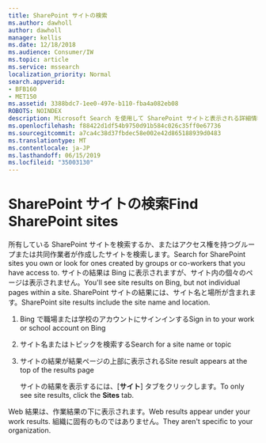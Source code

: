 ```yaml
---
title: SharePoint サイトの検索
ms.author: dawholl
author: dawholl
manager: kellis
ms.date: 12/18/2018
ms.audience: Consumer/IW
ms.topic: article
ms.service: mssearch
localization_priority: Normal
search.appverid:
- BFB160
- MET150
ms.assetid: 3388bdc7-1ee0-497e-b110-fba4a082eb08
ROBOTS: NOINDEX
description: Microsoft Search を使用して SharePoint サイトと表示される詳細情報を検索する
ms.openlocfilehash: f88422d1df54b9750d91b584c026c35ff0e67736
ms.sourcegitcommit: a7ca4c38d37fbdec58e002e42d865188939d0483
ms.translationtype: MT
ms.contentlocale: ja-JP
ms.lasthandoff: 06/15/2019
ms.locfileid: "35003130"
---
```

# <a name="find-sharepoint-sites"></a><span data-ttu-id="a0da8-103">SharePoint サイトの検索</span><span class="sxs-lookup"><span data-stu-id="a0da8-103">Find SharePoint sites</span></span>

<span data-ttu-id="a0da8-104">所有している SharePoint サイトを検索するか、またはアクセス権を持つグループまたは共同作業者が作成したサイトを検索します。</span><span class="sxs-lookup"><span data-stu-id="a0da8-104">Search for SharePoint sites you own or look for ones created by groups or co-workers that you have access to.</span></span> <span data-ttu-id="a0da8-105">サイトの結果は Bing に表示されますが、サイト内の個々のページは表示されません。</span><span class="sxs-lookup"><span data-stu-id="a0da8-105">You'll see site results on Bing, but not individual pages within a site.</span></span> <span data-ttu-id="a0da8-106">SharePoint サイトの結果には、サイト名と場所が含まれます。</span><span class="sxs-lookup"><span data-stu-id="a0da8-106">SharePoint site results include the site name and location.</span></span>
  
1. <span data-ttu-id="a0da8-107">Bing で職場または学校のアカウントにサインインする</span><span class="sxs-lookup"><span data-stu-id="a0da8-107">Sign in to your work or school account on Bing</span></span>
    
2. <span data-ttu-id="a0da8-108">サイト名またはトピックを検索する</span><span class="sxs-lookup"><span data-stu-id="a0da8-108">Search for a site name or topic</span></span>
    
3. <span data-ttu-id="a0da8-109">サイトの結果が結果ページの上部に表示される</span><span class="sxs-lookup"><span data-stu-id="a0da8-109">Site result appears at the top of the results page</span></span>
    
    <span data-ttu-id="a0da8-110">サイトの結果を表示するには、[**サイト**] タブをクリックします。</span><span class="sxs-lookup"><span data-stu-id="a0da8-110">To only see site results, click the **Sites** tab.</span></span> 
    
<span data-ttu-id="a0da8-111">Web 結果は、作業結果の下に表示されます。</span><span class="sxs-lookup"><span data-stu-id="a0da8-111">Web results appear under your work results.</span></span> <span data-ttu-id="a0da8-112">組織に固有のものではありません。</span><span class="sxs-lookup"><span data-stu-id="a0da8-112">They aren't specific to your organization.</span></span>
